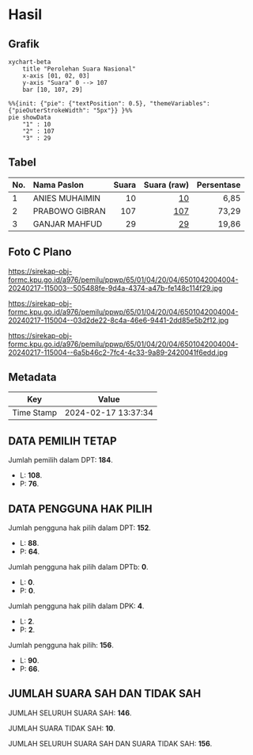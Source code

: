 # Hasil

## Grafik

```mermaid
xychart-beta
    title "Perolehan Suara Nasional"
    x-axis [01, 02, 03]
    y-axis "Suara" 0 --> 107
    bar [10, 107, 29]
```

```mermaid
%%{init: {"pie": {"textPosition": 0.5}, "themeVariables": {"pieOuterStrokeWidth": "5px"}} }%%
pie showData
    "1" : 10
    "2" : 107
    "3" : 29
```

## Tabel

| No. | Nama Paslon    | Suara | Suara (raw) | Persentase |
|:--- |:-------------- | -----:| -----------:| ----------:|
| 1   | ANIES MUHAIMIN | 10    | [10][p-1]   | 6,85       |
| 2   | PRABOWO GIBRAN | 107   | [107][p-2]  | 73,29      |
| 3   | GANJAR MAHFUD  | 29    | [29][p-3]   | 19,86      |


[p-1]: https://github.com/gigit-pemilu/pemilu-2024/blob/main/pilpres/hitung-suara/sub/65-kalimantan-utara/sub/01-bulungan/sub/04-tanjung-palas-timur/sub/2004-wonomulyo/sub/004-tps/sub/paslon-1.txt
[p-2]: https://github.com/gigit-pemilu/pemilu-2024/blob/main/pilpres/hitung-suara/sub/65-kalimantan-utara/sub/01-bulungan/sub/04-tanjung-palas-timur/sub/2004-wonomulyo/sub/004-tps/sub/paslon-2.txt
[p-3]: https://github.com/gigit-pemilu/pemilu-2024/blob/main/pilpres/hitung-suara/sub/65-kalimantan-utara/sub/01-bulungan/sub/04-tanjung-palas-timur/sub/2004-wonomulyo/sub/004-tps/sub/paslon-3.txt

## Foto C Plano

https://sirekap-obj-formc.kpu.go.id/a976/pemilu/ppwp/65/01/04/20/04/6501042004004-20240217-115003--505488fe-9d4a-4374-a47b-fe148c114f29.jpg

https://sirekap-obj-formc.kpu.go.id/a976/pemilu/ppwp/65/01/04/20/04/6501042004004-20240217-115004--03d2de22-8c4a-46e6-9441-2dd85e5b2f12.jpg

https://sirekap-obj-formc.kpu.go.id/a976/pemilu/ppwp/65/01/04/20/04/6501042004004-20240217-115004--6a5b46c2-7fc4-4c33-9a89-2420041f6edd.jpg


## Metadata

| Key        | Value               |
| ---------- | ------------------- |
| Time Stamp | 2024-02-17 13:37:34 |


## DATA PEMILIH TETAP

Jumlah pemilih dalam DPT: **184**.
 * L: **108**.
 * P: **76**.

## DATA PENGGUNA HAK PILIH

Jumlah pengguna hak pilih dalam DPT: **152**.
 * L: **88**.
 * P: **64**.

Jumlah pengguna hak pilih dalam DPTb: **0**.
 * L: **0**.
 * P: **0**.

Jumlah pengguna hak pilih dalam DPK: **4**.
 * L: **2**.
 * P: **2**.

Jumlah pengguna hak pilih: **156**.
 * L: **90**.
 * P: **66**.

## JUMLAH SUARA SAH DAN TIDAK SAH

JUMLAH SELURUH SUARA SAH: **146**.

JUMLAH SUARA TIDAK SAH: **10**.

JUMLAH SELURUH SUARA SAH DAN SUARA TIDAK SAH: **156**.


